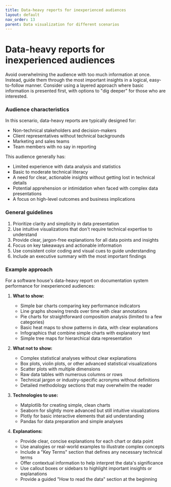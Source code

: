 ```yaml
---
title: Data-heavy reports for inexperienced audiences
layout: default
nav_order: 13
parent: Data visualization for different scenarios
---
```

# Data-heavy reports for inexperienced audiences

Avoid overwhelming the audience with too much information at once. Instead, guide them through the most important insights in a logical, easy-to-follow manner. Consider using a layered approach where basic information is presented first, with options to "dig deeper" for those who are interested.

### Audience characteristics
In this scenario, data-heavy reports are typically designed for:
- Non-technical stakeholders and decision-makers
- Client representatives without technical backgrounds
- Marketing and sales teams
- Team members with no say in reporting

This audience generally has:
- Limited experience with data analysis and statistics
- Basic to moderate technical literacy
- A need for clear, actionable insights without getting lost in technical details
- Potential apprehension or intimidation when faced with complex data presentations
- A focus on high-level outcomes and business implications

### General guidelines
1. Prioritize clarity and simplicity in data presentation
2. Use intuitive visualizations that don't require technical expertise to understand
3. Provide clear, jargon-free explanations for all data points and insights
4. Focus on key takeaways and actionable information
5. Use consistent color coding and visual cues to guide understanding
6. Include an executive summary with the most important findings

### Example approach

For a software house's data-heavy report on documentation system performance for inexperienced audiences:

1. **What to show:**
   - Simple bar charts comparing key performance indicators
   - Line graphs showing trends over time with clear annotations
   - Pie charts for straightforward composition analysis (limited to a few categories)
   - Basic heat maps to show patterns in data, with clear explanations
   - Infographics that combine simple charts with explanatory text
   - Simple tree maps for hierarchical data representation

2. **What not to show:**
   - Complex statistical analyses without clear explanations
   - Box plots, violin plots, or other advanced statistical visualizations
   - Scatter plots with multiple dimensions
   - Raw data tables with numerous columns or rows
   - Technical jargon or industry-specific acronyms without definitions
   - Detailed methodology sections that may overwhelm the reader

3. **Technologies to use:**
   - Matplotlib for creating simple, clean charts
   - Seaborn for slightly more advanced but still intuitive visualizations
   - Plotly for basic interactive elements that aid understanding
   - Pandas for data preparation and simple analyses

4. **Explanations:**
   - Provide clear, concise explanations for each chart or data point
   - Use analogies or real-world examples to illustrate complex concepts
   - Include a "Key Terms" section that defines any necessary technical terms
   - Offer contextual information to help interpret the data's significance
   - Use callout boxes or sidebars to highlight important insights or explanations
   - Provide a guided "How to read the data" section at the beginning

